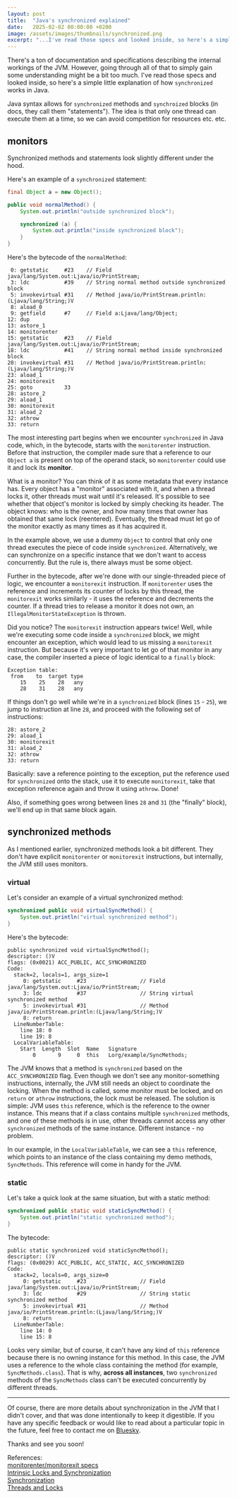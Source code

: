```yaml
---
layout: post
title:  "Java's synchronized explained"
date:   2025-02-02 00:00:00 +0200
image: /assets/images/thumbnails/synchronized.png
excerpt: "...I've read those specs and looked inside, so here's a simple little explanation of how synchronized works in the JVM, based on some Java examples..."
---
```


There's a ton of documentation and specifications describing the internal workings of the JVM. However, going through all of that
to simply gain some understanding might be a bit too much. I've read those specs and looked inside, so here's a simple little
explanation of how `synchronized` works in Java.

Java syntax allows for `synchronized` methods and `synchroized` blocks (in docs, they call them "statements").
The idea is that only one thread can execute them at a time, so we can avoid competition for resources etc. etc.

## monitors
Synchronized methods and statements look slightly different under the hood.

Here's an example of a `synchronized` statement:

```java
final Object a = new Object();

public void normalMethod() {
    System.out.println("outside synchronized block");

    synchronized (a) {
        System.out.println("inside synchronized block");
    }
}
```

Here's the bytecode of the `normalMethod`:

```text
 0: getstatic     #23    // Field java/lang/System.out:Ljava/io/PrintStream;
 3: ldc           #39    // String normal method outside synchronized block
 5: invokevirtual #31    // Method java/io/PrintStream.println:(Ljava/lang/String;)V
 8: aload_0
 9: getfield      #7     // Field a:Ljava/lang/Object;
12: dup
13: astore_1
14: monitorenter
15: getstatic     #23    // Field java/lang/System.out:Ljava/io/PrintStream;
18: ldc           #41    // String normal method inside synchronized block
20: invokevirtual #31    // Method java/io/PrintStream.println:(Ljava/lang/String;)V
23: aload_1
24: monitorexit
25: goto          33
28: astore_2
29: aload_1
30: monitorexit
31: aload_2
32: athrow
33: return
```

The most interesting part begins when we encounter `synchronized` in Java code, which, in the bytecode, starts with the
`monitorenter` instruction. Before that instruction, the compiler made sure that a reference to our `Object a` is present
on top of the operand stack, so `monitorenter` could use it and lock its **monitor**.

What is a monitor? You can think of it as some metadata that every instance has.
Every object has a "monitor" associated with it, and when a thread locks it, other threads must wait until it's released.
It's possible to see whether that object's monitor is locked by simply checking its header.
The object knows: who is the owner, and how many times that owner has obtained that same lock (reentered).
Eventually, the thread must let go of the monitor exactly as many times as it has acquired it.

In the example above, we use a dummy `Object` to control that only one thread executes the piece of code
inside `synchronized`. Alternatively, we can synchronize on a specific instance that we don't want to access concurrently.
But the rule is, there always must be some object.

Further in the bytecode, after we're done with our single-threaded piece of logic, we encounter a `monitorexit` instruction.
If `monitorenter` uses the reference and increments its counter of locks by this thread, the `monitorexit` works similarly -
it uses the reference and decrements the counter. If a thread tries to release a monitor it does not own, an `IllegalMonitorStateException` is thrown.

Did you notice? The `monitorexit` instruction appears twice!
Well, while we're executing some code inside a `synchronized` block, we might encounter an exception, which would lead to
us missing a `monitorexit` instruction. But because it's very important to let go of that monitor in any case,
the compiler inserted a piece of logic identical to a `finally` block:

```text
Exception table:
 from    to  target type
    15    25    28   any
    28    31    28   any
```

If things don't go well while we're in a `synchronized` block (lines `15` - `25`), we jump to instruction at line `28`,
and proceed with the following set of instructions:

```text
28: astore_2
29: aload_1
30: monitorexit
31: aload_2
32: athrow
33: return
```

Basically: save a reference pointing to the exception, put the reference used for `synchronized` onto the stack, use it to
execute `monitorexit`, take that exception reference again and throw it using `athrow`. Done!

Also, if something goes wrong between lines `28` and `31` (the "finally" block), we'll end up in that same block again.

## synchronized methods
As I mentioned earlier, synchronized methods look a bit different. They don't have explicit `monitorenter`
or `monitorexit` instructions, but internally, the JVM still uses monitors.

### virtual
Let's consider an example of a virtual synchronized method:

```java
synchronized public void virtualSyncMethod() {
    System.out.println("virtual synchronized method");
}
```

Here's the bytecode:
```text
public synchronized void virtualSyncMethod();
descriptor: ()V
flags: (0x0021) ACC_PUBLIC, ACC_SYNCHRONIZED
Code:
  stack=2, locals=1, args_size=1
     0: getstatic     #23                 // Field java/lang/System.out:Ljava/io/PrintStream;
     3: ldc           #37                 // String virtual synchronized method
     5: invokevirtual #31                 // Method java/io/PrintStream.println:(Ljava/lang/String;)V
     8: return
  LineNumberTable:
    line 18: 0
    line 19: 8
  LocalVariableTable:
    Start  Length  Slot  Name   Signature
        0       9     0  this   Lorg/example/SyncMethods;
```

The JVM knows that a method is `synchronized` based on the `ACC_SYNCHRONIZED` flag. Even though we don't see any
monitor-something instructions, internally, the JVM still needs an object to coordinate the locking. When the method
is called, some monitor must be locked, and on `return` or `athrow` instructions, the lock must be released.
The solution is simple: JVM uses `this` reference, which is the reference to the owner instance.
This means that if a class contains multiple `synchronized` methods, and one of these methods is in use, other threads
cannot access any other `synchronized` methods of the same instance. Different instance - no problem.

In our example, in the `LocalVariableTable`, we can see a `this` reference, which points to an instance of the class
containing my demo methods, `SyncMethods`. This reference will come in handy for the JVM.

### static
Let's take a quick look at the same situation, but with a static method:

```java
synchronized public static void staticSyncMethod() {
    System.out.println("static synchronized method");
}
```

The bytecode:

```text
public static synchronized void staticSyncMethod();
descriptor: ()V
flags: (0x0029) ACC_PUBLIC, ACC_STATIC, ACC_SYNCHRONIZED
Code:
  stack=2, locals=0, args_size=0
     0: getstatic     #23                 // Field java/lang/System.out:Ljava/io/PrintStream;
     3: ldc           #29                 // String static synchronized method
     5: invokevirtual #31                 // Method java/io/PrintStream.println:(Ljava/lang/String;)V
     8: return
  LineNumberTable:
    line 14: 0
    line 15: 8
```

Looks very similar, but of course, it can't have any kind of `this` reference because there is no owning instance for this method.
In this case, the JVM uses a reference to the whole class containing the method (for example, `SyncMethods.class`).
That is why, **across all instances**, two `synchronized` methods of the `SyncMethods` class can't be executed 
concurrently by different threads.

---
Of course, there are more details about synchronization in the JVM that I didn't cover, and that was done intentionally
to keep it digestible. If you have any specific feedback or would like to read about a particular topic in the future,
feel free to contact me on [Bluesky][bluesky].

Thanks and see you soon!

References:\
[monitorenter/monitorexit specs][1] \
[Intrinsic Locks and Synchronization][2] \
[Synchronization][3] \
[Threads and Locks][4]

[1]: https://docs.oracle.com/javase/specs/jvms/se6/html/Instructions2.doc9.html
[2]: https://docs.oracle.com/javase/tutorial/essential/concurrency/locksync.html
[3]: https://docs.oracle.com/javase/specs/jvms/se6/html/Compiling.doc.html#6530
[4]: https://docs.oracle.com/javase/specs/jvms/se6/html/Threads.doc.html#21294
[bluesky]: https://bsky.app/profile/nataliiadziubenko.com